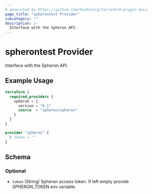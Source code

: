 ```yaml
---
# generated by https://github.com/hashicorp/terraform-plugin-docs
page_title: "spherontest Provider"
subcategory: ""
description: |-
  Interface with the Spheron API.
---
```


# spherontest Provider

Interface with the Spheron API.

## Example Usage

```terraform
terraform {
  required_providers {
    spheron = {
      version = "0.1"
      source  = "spheron/spheron"
    }
  }
}

provider "spheron" {
  # token = ""
}
```

<!-- schema generated by tfplugindocs -->
## Schema

### Optional

- `token` (String) Spheron access token. If left empty provide SPHERON_TOKEN env variable.
